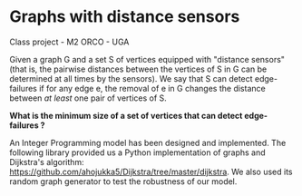 # Graphs with distance sensors
Class project - M2 ORCO - UGA

Given a graph G and a set S of vertices equipped with "distance sensors" (that is, the pairwise distances between the vertices of S in G can be determined at all times by the sensors). We say that S can detect edge-failures if for any edge e, the removal of e in G changes the distance between *at least* one pair of vertices of S.

**What is the minimum size of a set of vertices that can detect edge-failures ?**

An Integer Programming model has been designed and implemented. The following library provided us a Python implementation of graphs and Dijkstra's algorithm: https://github.com/ahojukka5/Dijkstra/tree/master/dijkstra. We also used its random graph generator to test the robustness of our model.
